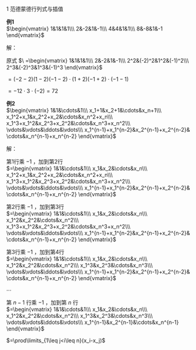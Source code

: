1 范德蒙德行列式与插值    
    
**例1**    
 $\begin{vmatrix}    
1&1&1&1\\\     
2&-2&1&-1\\\      
4&4&1&1\\\     
8&-8&1&-1    
\end{vmatrix}$     
    
解：    
    
原式 $\ =\begin{vmatrix}    
1&1&1&1\\\     
2&-2&1&-1\\\      
2^2&(-2)^2&1^2&(-1)^2\\\     
2^3&(-2)^3&1^3&(-1)^3    
\end{vmatrix}$     
    
 $=(-2-2)(1-2)(-1-2)\cdot(1+2)(-1+2)\cdot(-1-1)$     
    
 $=-12\cdot3\cdot(-2)=72$     
    
**例2**    
 $\begin{vmatrix}    
1&1&\cdots&1\\\     
x_1+1&x_2+1&\cdots&x_n+1\\\      
x_1^2+x_1&x_2^2+x_2&\cdots&x_n^2+x_n\\\      
x_1^3+x_1^2&x_2^3+x_2^2&\cdots&x_n^3+x_n^2\\\      
\vdots&\vdots&\ddots&\vdots\\\     
x_1^{n-1}+x_1^{n-2}&x_2^{n-1}+x_2^{n-2}&    
\cdots&x_n^{n-1}+x_n^{n-2}    
\end{vmatrix}$     
    
解：    
    
第1行乘 $-1$ ，加到第2行    
 $=\begin{vmatrix}    
1&1&\cdots&1\\\     
x_1&x_2&\cdots&x_n\\\      
x_1^2+x_1&x_2^2+x_2&\cdots&x_n^2+x_n\\\      
x_1^3+x_1^2&x_2^3+x_2^2&\cdots&x_n^3+x_n^2\\\      
\vdots&\vdots&\ddots&\vdots\\\     
x_1^{n-1}+x_1^{n-2}&x_2^{n-1}+x_2^{n-2}&    
\cdots&x_n^{n-1}+x_n^{n-2}    
\end{vmatrix}$     
    
第2行乘 $-1$ ，加到第3行    
 $=\begin{vmatrix}    
1&1&\cdots&1\\\     
x_1&x_2&\cdots&x_n\\\      
x_1^2&x_2^2&\cdots&x_n^2\\\      
x_1^3+x_1^2&x_2^3+x_2^2&\cdots&x_n^3+x_n^2\\\      
\vdots&\vdots&\ddots&\vdots\\\     
x_1^{n-1}+x_1^{n-2}&x_2^{n-1}+x_2^{n-2}&    
\cdots&x_n^{n-1}+x_n^{n-2}    
\end{vmatrix}$     
    
第3行乘 $-1$ ，加到第4行    
 $=\begin{vmatrix}    
1&1&\cdots&1\\\     
x_1&x_2&\cdots&x_n\\\      
x_1^2&x_2^2&\cdots&x_n^2\\\      
x_1^3&x_2^3&\cdots&x_n^3\\\      
\vdots&\vdots&\ddots&\vdots\\\     
x_1^{n-1}+x_1^{n-2}&x_2^{n-1}+x_2^{n-2}&    
\cdots&x_n^{n-1}+x_n^{n-2}    
\end{vmatrix}$     
    
 $\cdots$     
    
第 $n-1$ 行乘 $-1$ ，加到第 $n$ 行    
 $=\begin{vmatrix}    
1&1&\cdots&1\\\     
x_1&x_2&\cdots&x_n\\\      
x_1^2&x_2^2&\cdots&x_n^2\\\      
x_1^3&x_2^3&\cdots&x_n^3\\\      
\vdots&\vdots&\ddots&\vdots\\\     
x_1^{n-1}&x_2^{n-1}&\cdots&x_n^{n-1}    
\end{vmatrix}$     
    
 $=\prod\limits_{1\leq j<i\leq n}(x_i-x_j)$     
